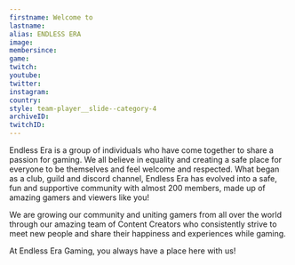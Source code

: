 ```yaml
---
firstname: Welcome to
lastname: 
alias: ENDLESS ERA
image: 
membersince:
game:
twitch:
youtube:
twitter:
instagram:
country:
style: team-player__slide--category-4
archiveID:
twitchID:
---
```

Endless Era is a group of individuals who have come together to share a passion for gaming. We all believe in equality and creating a safe place for everyone to be themselves and feel welcome and respected. What began as a club, guild and discord channel, Endless Era has evolved into a safe, fun and supportive community with almost 200 members, made up of amazing gamers and viewers like you!

We are growing our community and uniting gamers from all over the world through our amazing team of Content Creators who consistently strive to meet new people and share their happiness and experiences while gaming. 

At Endless Era Gaming, you always have a place here with us!
